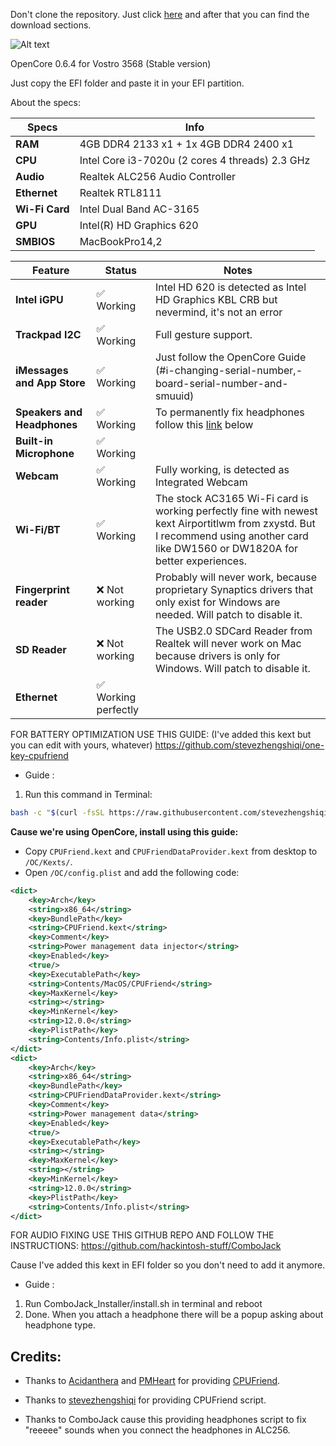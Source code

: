 Don't clone the repository. Just click [here](https://github.com/log1cs/OpenCore-0.6.4-STABLE-Vostro3568/releases) and after that you can find the download sections.


![Alt text](https://user-images.githubusercontent.com/60842977/103176635-fd375e00-48a5-11eb-975c-7d594cb9147a.png)

OpenCore 0.6.4 for Vostro 3568 (Stable version)

Just copy the EFI folder and paste it in your EFI partition.

About the specs:
 
| Specs | Info |
|----------|----------|
| **RAM** | 4GB DDR4 2133 x1 + 1x 4GB DDR4 2400 x1 |
| **CPU** | Intel Core i3-7020u (2 cores 4 threads) 2.3 GHz |
| **Audio** | Realtek ALC256 Audio Controller |
| **Ethernet** | Realtek RTL8111 |
| **Wi-Fi Card** | Intel Dual Band AC-3165 |
| **GPU** | Intel(R) HD Graphics 620 |
| **SMBIOS** | MacBookPro14,2 |



| Feature | Status | Notes |
| ------------- | ------------- | ------------- |
| **Intel iGPU** | ✅ Working | Intel HD 620 is detected as Intel HD Graphics KBL CRB but nevermind, it's not an error |
| **Trackpad I2C** |  ✅ Working | Full gesture support.| 
| **iMessages and App Store** | ✅ Working | Just follow the OpenCore Guide (#ℹ️-changing-serial-number,-board-serial-number-and-smuuid) |
| **Speakers and Headphones** | ✅ Working | To permanently fix headphones follow this [link](https://github.com/hackintosh-stuff/ComboJack) below |
| **Built-in Microphone** | ✅ Working |
| **Webcam** | ✅ Working | Fully working, is detected as Integrated Webcam |
| **Wi-Fi/BT** | ✅ Working | The stock AC3165 Wi-Fi card is working perfectly fine with newest kext Airportitlwm from zxystd. But I recommend using another card like DW1560 or DW1820A for better experiences. |
| **Fingerprint reader** | ❌ Not working | Probably will never work, because proprietary Synaptics drivers that only exist for Windows are needed. Will patch to disable it. |
| **SD Reader** | ❌ Not working | The USB2.0 SDCard Reader from Realtek will never work on Mac because drivers is only for Windows. Will patch to disable it. |
| **Ethernet** | ✅ Working perfectly |


FOR BATTERY OPTIMIZATION USE THIS GUIDE: (I've added this kext but you can edit with yours, whatever)
https://github.com/stevezhengshiqi/one-key-cpufriend 

+ Guide :

1. Run this command in Terminal:

```bash
bash -c "$(curl -fsSL https://raw.githubusercontent.com/stevezhengshiqi/one-key-cpufriend/master/one-key-cpufriend.sh)"
```

**Cause we're using OpenCore, install using this guide:**

  - Copy `CPUFriend.kext` and `CPUFriendDataProvider.kext` from desktop to `/OC/Kexts/`.
  - Open `/OC/config.plist` and add the following code:
```xml
<dict>
    <key>Arch</key>
    <string>x86_64</string>
    <key>BundlePath</key>
    <string>CPUFriend.kext</string>
    <key>Comment</key>
    <string>Power management data injector</string>
    <key>Enabled</key>
    <true/>
    <key>ExecutablePath</key>
    <string>Contents/MacOS/CPUFriend</string>
    <key>MaxKernel</key>
    <string></string>
    <key>MinKernel</key>
    <string>12.0.0</string>
    <key>PlistPath</key>
    <string>Contents/Info.plist</string>
</dict>
<dict>
    <key>Arch</key>
    <string>x86_64</string>
    <key>BundlePath</key>
    <string>CPUFriendDataProvider.kext</string>
    <key>Comment</key>
    <string>Power management data</string>
    <key>Enabled</key>
    <true/>
    <key>ExecutablePath</key>
    <string></string>
    <key>MaxKernel</key>
    <string></string>
    <key>MinKernel</key>
    <string>12.0.0</string>
    <key>PlistPath</key>
    <string>Contents/Info.plist</string>
</dict>
```


FOR AUDIO FIXING USE THIS GITHUB REPO AND FOLLOW THE INSTRUCTIONS: 
https://github.com/hackintosh-stuff/ComboJack

Cause I've added this kext in EFI folder so you don't need to add it anymore.

+ Guide :
1. Run ComboJack_Installer/install.sh in terminal and reboot
2. Done. When you attach a headphone there will be a popup asking about headphone type.

## Credits:

- Thanks to [Acidanthera](https://github.com/acidanthera) and [PMHeart](https://github.com/PMHeart) for providing [CPUFriend](https://github.com/acidanthera/CPUFriend).

- Thanks to [stevezhengshiqi](https://github.com/stevezhengshiqi) for providing CPUFriend script.

- Thanks to ComboJack cause this providing headphones script to fix "reeeee" sounds when you connect the headphones in ALC256.

